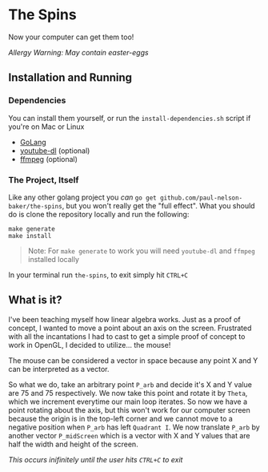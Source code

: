 # The Spins
Now your computer can get them too!

*_Allergy Warning: May contain easter-eggs_*

## Installation and Running

### Dependencies
You can install them yourself, or run the `install-dependencies.sh` script if you're on Mac or Linux
* [GoLang](https://golang.org/dl/)
* [youtube-dl](https://ytdl-org.github.io/youtube-dl/download.html) (optional)
* [ffmpeg](https://github.com/adaptlearning/adapt_authoring/wiki/Installing-FFmpeg) (optional)

### The Project, Itself
Like any other golang project you _can_ `go get github.com/paul-nelson-baker/the-spins`,
but you won't really get the "full effect". What you should do is clone the repository
locally and run the following:

```
make generate
make install
```
> Note: For `make generate` to work you will need `youtube-dl` and `ffmpeg` installed locally

In your terminal run `the-spins`, to exit simply hit `CTRL+C`

## What is it?
I've been teaching myself how linear algebra works. Just as a proof of concept, I wanted to
move a point about an axis on the screen. Frustrated with all the incantations I had to
cast to get a simple proof of concept to work in OpenGL, I decided to utilize... the mouse!

The mouse can be considered a vector in space because any point X and Y can be interpreted
as a vector.

So what we do, take an arbitrary point `P_arb` and decide it's X and Y value are 75 and 75
respectively. We now take this point and rotate it by `Theta`, which we increment everytime
our main loop iterates. So now we have a point rotating about the axis, but this won't work
for our computer screen because the origin is in the top-left corner and we cannot move to
a negative position when `P_arb` has left `Quadrant I`. We now translate `P_arb` by another
vector `P_midScreen` which is a vector with X and Y values that are half the width and height
of the screen.

*This occurs inifinitely until the user hits `CTRL+C` to exit*
